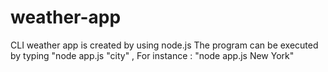 # weather-app
 CLI weather app is created by using node.js 
 The program can be executed by typing "node app.js "city" , 
 For instance : 
 "node app.js New York" 
